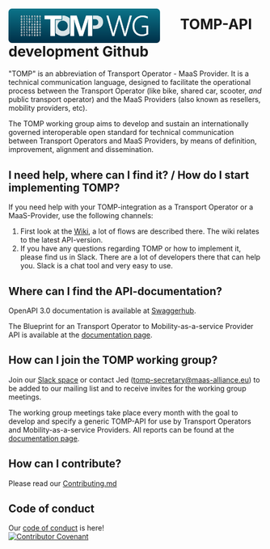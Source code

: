<img align="center" src="https://github.com/TOMP-WG/website/blob/master/wiki/images/TOMP%20WG%20grey.png" width="300"> &nbsp;&nbsp;&nbsp;&nbsp; TOMP-API development Github
===

"TOMP" is an abbreviation of Transport Operator - MaaS Provider. It is a technical communication language, designed to facilitate the operational process between the Transport Operator (like bike, shared car, scooter, _and_ public transport operator) and the MaaS Providers (also known as resellers, mobility providers, etc).

The TOMP working group aims to develop and sustain an internationally governed interoperable open standard for technical communication between Transport Operators and MaaS Providers, by means of definition, improvement, alignment and dissemination.

I need help, where can I find it? / How do I start implementing TOMP?
---

If you need help with your TOMP-integration as a Transport Operator or a MaaS-Provider, use the following channels:

 1. First look at the [Wiki](https://github.com/TOMP-WG/TOMP-API/wiki), a lot of flows are described there. The wiki relates to the latest API-version.
 2. If you have any questions regarding TOMP or how to implement it, please find us in Slack. There are a lot of developers there that can help you. Slack is a chat tool and very easy to use.

Where can I find the API-documentation?
---

OpenAPI 3.0 documentation is available at [Swaggerhub](https://app.swaggerhub.com/apis-docs/TOMP-API-WG/transport-operator_maas_provider_api/).

The Blueprint for an Transport Operator to Mobility-as-a-service Provider API is available at the [documentation page](https://github.com/TOMP-WG/TOMP-API/tree/master/documents). 

How can I join the TOMP working group?
---

Join our [Slack space](https://join.slack.com/t/tomp-wg/shared_invite/zt-e3fftun7-qCs8FyXZPPy9pt_opyFw0QPlease) or contact Jed (tomp-secretary@maas-alliance.eu) to be added to our mailing list and to receive invites for the working group meetings.

The working group meetings take place every month with the goal to develop and specify a generic TOMP-API for use by Transport Operators and Mobility-as-a-service Providers. All reports can be found at the [documentation page](https://github.com/TOMP-WG/TOMP-API/tree/master/documents/working%20group%20reports).

How can I contribute?
---

Please read our [Contributing.md](https://github.com/TOMP-WG/TOMP-API/blob/master/CONTRIBUTING.md)  

Code of conduct
---

Our [code of conduct](https://github.com/TOMP-WG/TOMP-API/blob/master/code_of_conduct.md) is here!  
[![Contributor Covenant](https://img.shields.io/badge/Contributor%20Covenant-2.1-4baaaa.svg)](code_of_conduct.md)
